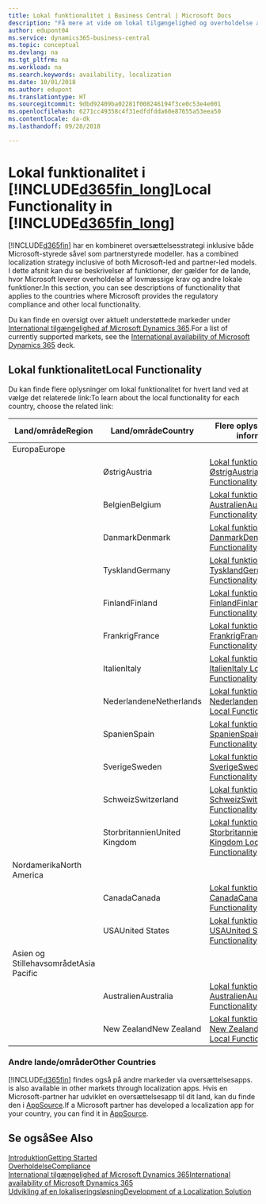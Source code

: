 ```yaml
---
title: Lokal funktionalitet i Business Central | Microsoft Docs
description: "Få mere at vide om lokal tilgængelighed og overholdelse af lovmæssige krav for Dynamics 365 Business Central."
author: edupont04
ms.service: dynamics365-business-central
ms.topic: conceptual
ms.devlang: na
ms.tgt_pltfrm: na
ms.workload: na
ms.search.keywords: availability, localization
ms.date: 10/01/2018
ms.author: edupont
ms.translationtype: HT
ms.sourcegitcommit: 9dbd92409ba02281f008246194f3ce0c53e4e001
ms.openlocfilehash: 6271cc49358c4f31edfdfdda60e87655a53eea50
ms.contentlocale: da-dk
ms.lasthandoff: 09/28/2018

---
```

# <a name="local-functionality-in-included365finlongincludesd365finlongmdmd"></a><span data-ttu-id="8342d-103">Lokal funktionalitet i [!INCLUDE[d365fin_long](includes/d365fin_long_md.md)]</span><span class="sxs-lookup"><span data-stu-id="8342d-103">Local Functionality in [!INCLUDE[d365fin_long](includes/d365fin_long_md.md)]</span></span>
[!INCLUDE[d365fin](includes/d365fin_md.md)] <span data-ttu-id="8342d-104">har en kombineret oversættelsesstrategi inklusive både Microsoft-styrede såvel som partnerstyrede modeller.</span><span class="sxs-lookup"><span data-stu-id="8342d-104"> has a combined localization strategy inclusive of both Microsoft-led and partner-led models.</span></span> <span data-ttu-id="8342d-105">I dette afsnit kan du se beskrivelser af funktioner, der gælder for de lande, hvor Microsoft leverer overholdelse af lovmæssige krav og andre lokale funktioner.</span><span class="sxs-lookup"><span data-stu-id="8342d-105">In this section, you can see descriptions of functionality that applies to the countries where Microsoft provides the regulatory compliance and other local functionality.</span></span>  

<span data-ttu-id="8342d-106">Du kan finde en oversigt over aktuelt understøttede markeder under [International tilgængelighed af Microsoft Dynamics 365](https://docs.microsoft.com/en-us/dynamics365/get-started/availability).</span><span class="sxs-lookup"><span data-stu-id="8342d-106">For a list of currently supported markets, see the [International availability of Microsoft Dynamics 365](https://docs.microsoft.com/en-us/dynamics365/get-started/availability) deck.</span></span>  

## <a name="local-functionality"></a><span data-ttu-id="8342d-107">Lokal funktionalitet</span><span class="sxs-lookup"><span data-stu-id="8342d-107">Local Functionality</span></span>
<span data-ttu-id="8342d-108">Du kan finde flere oplysninger om lokal funktionalitet for hvert land ved at vælge det relaterede link:</span><span class="sxs-lookup"><span data-stu-id="8342d-108">To learn about the local functionality for each country, choose the related link:</span></span>

| <span data-ttu-id="8342d-109">Land/område</span><span class="sxs-lookup"><span data-stu-id="8342d-109">Region</span></span> | <span data-ttu-id="8342d-110">Land/område</span><span class="sxs-lookup"><span data-stu-id="8342d-110">Country</span></span> | <span data-ttu-id="8342d-111">Flere oplysninger</span><span class="sxs-lookup"><span data-stu-id="8342d-111">More information</span></span> |
| --- | --- |--- |
| <span data-ttu-id="8342d-112">Europa</span><span class="sxs-lookup"><span data-stu-id="8342d-112">Europe</span></span> |  | |
|        | <span data-ttu-id="8342d-113">Østrig</span><span class="sxs-lookup"><span data-stu-id="8342d-113">Austria</span></span> | [<span data-ttu-id="8342d-114">Lokal funktionalitet for Østrig</span><span class="sxs-lookup"><span data-stu-id="8342d-114">Austria Local Functionality</span></span>](localfunctionality/austria/austria-local-functionality.md) |
|        | <span data-ttu-id="8342d-115">Belgien</span><span class="sxs-lookup"><span data-stu-id="8342d-115">Belgium</span></span> |  [<span data-ttu-id="8342d-116">Lokal funktionalitet for Australien</span><span class="sxs-lookup"><span data-stu-id="8342d-116">Australia Local Functionality</span></span>](localfunctionality/belgium/belgium-local-functionality.md) |
|        | <span data-ttu-id="8342d-117">Danmark</span><span class="sxs-lookup"><span data-stu-id="8342d-117">Denmark</span></span> | [<span data-ttu-id="8342d-118">Lokal funktionalitet for Danmark</span><span class="sxs-lookup"><span data-stu-id="8342d-118">Denmark Local Functionality</span></span>](localfunctionality/denmark/denmark-local-functionality.md) |
|        | <span data-ttu-id="8342d-119">Tyskland</span><span class="sxs-lookup"><span data-stu-id="8342d-119">Germany</span></span> | [<span data-ttu-id="8342d-120">Lokal funktionalitet for Tyskland</span><span class="sxs-lookup"><span data-stu-id="8342d-120">Germany Local Functionality</span></span>](localfunctionality/germany/germany-local-functionality.md) |
|        | <span data-ttu-id="8342d-121">Finland</span><span class="sxs-lookup"><span data-stu-id="8342d-121">Finland</span></span> | [<span data-ttu-id="8342d-122">Lokal funktionalitet for Finland</span><span class="sxs-lookup"><span data-stu-id="8342d-122">Finland Local Functionality</span></span>](localfunctionality/finland/finland-local-functionality.md) |
|        | <span data-ttu-id="8342d-123">Frankrig</span><span class="sxs-lookup"><span data-stu-id="8342d-123">France</span></span> | [<span data-ttu-id="8342d-124">Lokal funktionalitet for Frankrig</span><span class="sxs-lookup"><span data-stu-id="8342d-124">France Local Functionality</span></span>](localfunctionality/france/france-local-functionality.md) |
|        | <span data-ttu-id="8342d-125">Italien</span><span class="sxs-lookup"><span data-stu-id="8342d-125">Italy</span></span> | [<span data-ttu-id="8342d-126">Lokal funktionalitet for Italien</span><span class="sxs-lookup"><span data-stu-id="8342d-126">Italy Local Functionality</span></span>](localfunctionality/italy/italy-local-functionality.md) |
|        | <span data-ttu-id="8342d-127">Nederlandene</span><span class="sxs-lookup"><span data-stu-id="8342d-127">Netherlands</span></span> | [<span data-ttu-id="8342d-128">Lokal funktionalitet for Nederlandene</span><span class="sxs-lookup"><span data-stu-id="8342d-128">Netherlands Local Functionality</span></span>](localfunctionality/netherlands/netherlands-local-functionality.md) |
|        | <span data-ttu-id="8342d-129">Spanien</span><span class="sxs-lookup"><span data-stu-id="8342d-129">Spain</span></span> | [<span data-ttu-id="8342d-130">Lokal funktionalitet for Spanien</span><span class="sxs-lookup"><span data-stu-id="8342d-130">Spain Local Functionality</span></span>](localfunctionality/spain/spain-local-functionality.md) |
|        | <span data-ttu-id="8342d-131">Sverige</span><span class="sxs-lookup"><span data-stu-id="8342d-131">Sweden</span></span> | [<span data-ttu-id="8342d-132">Lokal funktionalitet for Sverige</span><span class="sxs-lookup"><span data-stu-id="8342d-132">Sweden Local Functionality</span></span>](localfunctionality/sweden/sweden-local-functionality.md) |
|        | <span data-ttu-id="8342d-133">Schweiz</span><span class="sxs-lookup"><span data-stu-id="8342d-133">Switzerland</span></span> | [<span data-ttu-id="8342d-134">Lokal funktionalitet for Schweiz</span><span class="sxs-lookup"><span data-stu-id="8342d-134">Switzerland Local Functionality</span></span>](localfunctionality/switzerland/switzerland-local-functionality.md) |
|        | <span data-ttu-id="8342d-135">Storbritannien</span><span class="sxs-lookup"><span data-stu-id="8342d-135">United Kingdom</span></span> | [<span data-ttu-id="8342d-136">Lokal funktionalitet for Storbritannien</span><span class="sxs-lookup"><span data-stu-id="8342d-136">United Kingdom Local Functionality</span></span>](localfunctionality/unitedkingdom/united-kingdom-local-functionality.md) |
| <span data-ttu-id="8342d-137">Nordamerika</span><span class="sxs-lookup"><span data-stu-id="8342d-137">North America</span></span> |       |  |
|               | <span data-ttu-id="8342d-138">Canada</span><span class="sxs-lookup"><span data-stu-id="8342d-138">Canada</span></span>|[<span data-ttu-id="8342d-139">Lokal funktionalitet for Canada</span><span class="sxs-lookup"><span data-stu-id="8342d-139">Canada Local Functionality</span></span>](localfunctionality/canada/canada-local-functionality.md) |
|               | <span data-ttu-id="8342d-140">USA</span><span class="sxs-lookup"><span data-stu-id="8342d-140">United States</span></span>|[<span data-ttu-id="8342d-141">Lokal funktionalitet for USA</span><span class="sxs-lookup"><span data-stu-id="8342d-141">United States Local Functionality</span></span>](localfunctionality/unitedstates/united-states-local-functionality.md) |
| <span data-ttu-id="8342d-142">Asien og Stillehavsområdet</span><span class="sxs-lookup"><span data-stu-id="8342d-142">Asia Pacific</span></span> |       |  |
|        | <span data-ttu-id="8342d-143">Australien</span><span class="sxs-lookup"><span data-stu-id="8342d-143">Australia</span></span> | [<span data-ttu-id="8342d-144">Lokal funktionalitet for Australien</span><span class="sxs-lookup"><span data-stu-id="8342d-144">Australia Local Functionality</span></span>](localfunctionality/australia/australia-local-functionality.md) |
|        | <span data-ttu-id="8342d-145">New Zealand</span><span class="sxs-lookup"><span data-stu-id="8342d-145">New Zealand</span></span> | [<span data-ttu-id="8342d-146">Lokal funktionalitet for New Zealand</span><span class="sxs-lookup"><span data-stu-id="8342d-146">New Zealand Local Functionality</span></span>](localfunctionality/newzealand/new-zealand-local-functionality.md) |

### <a name="other-countries"></a><span data-ttu-id="8342d-147">Andre lande/områder</span><span class="sxs-lookup"><span data-stu-id="8342d-147">Other Countries</span></span>
[!INCLUDE[d365fin](includes/d365fin_md.md)] <span data-ttu-id="8342d-148">findes også på andre markeder via oversættelsesapps.</span><span class="sxs-lookup"><span data-stu-id="8342d-148"> is also available in other markets through localization apps.</span></span> <span data-ttu-id="8342d-149">Hvis en Microsoft-partner har udviklet en oversættelsesapp til dit land, kan du finde den i [AppSource](https://appsource.microsoft.com/en-us/product/dynamics-365-business-central/).</span><span class="sxs-lookup"><span data-stu-id="8342d-149">If a Microsoft partner has developed a localization app for your country, you can find it in [AppSource](https://appsource.microsoft.com/en-us/product/dynamics-365-business-central/).</span></span>

## <a name="see-also"></a><span data-ttu-id="8342d-150">Se også</span><span class="sxs-lookup"><span data-stu-id="8342d-150">See Also</span></span>
[<span data-ttu-id="8342d-151">Introduktion</span><span class="sxs-lookup"><span data-stu-id="8342d-151">Getting Started</span></span>](product-get-started.md)  
[<span data-ttu-id="8342d-152">Overholdelse</span><span class="sxs-lookup"><span data-stu-id="8342d-152">Compliance</span></span>](compliance/compliance-overview.md)  
[<span data-ttu-id="8342d-153">International tilgængelighed af Microsoft Dynamics 365</span><span class="sxs-lookup"><span data-stu-id="8342d-153">International availability of Microsoft Dynamics 365</span></span>](https://docs.microsoft.com/en-us/dynamics365/get-started/availability)  
[<span data-ttu-id="8342d-154">Udvikling af en lokaliseringsløsning</span><span class="sxs-lookup"><span data-stu-id="8342d-154">Development of a Localization Solution</span></span>](/dynamics365/business-central/dev-itpro/developer/readiness/readiness-develop-localization)  

